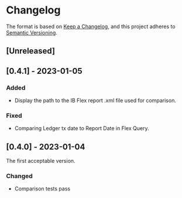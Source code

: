 # Changelog

The format is based on [Keep a Changelog](https://keepachangelog.com/en/1.0.0/),
and this project adheres to [Semantic Versioning](https://semver.org/spec/v2.0.0.html).

## [Unreleased]

## [0.4.1] - 2023-01-05

### Added

- Display the path to the IB Flex report .xml file used for comparison.

### Fixed

- Comparing Ledger tx date to Report Date in Flex Query.

## [0.4.0] - 2023-01-04

The first acceptable version.

### Changed

- Comparison tests pass

